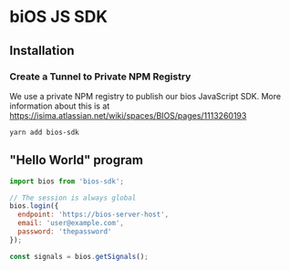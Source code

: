# biOS JS SDK

## Installation
### Create a Tunnel to Private NPM Registry
We use a private NPM registry to publish our bios JavaScript SDK. More information about this is at
https://isima.atlassian.net/wiki/spaces/BIOS/pages/1113260193

```
yarn add bios-sdk
```

## "Hello World" program

``` javascript
import bios from 'bios-sdk';

// The session is always global
bios.login({
  endpoint: 'https://bios-server-host',
  email: 'user@example.com',
  password: 'thepassword'
});

const signals = bios.getSignals();
```